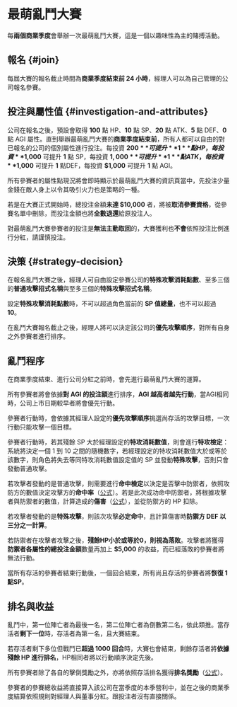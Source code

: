 # 最萌亂鬥大賽

每**兩個商業季度**會舉辦一次最萌亂鬥大賽，這是一個以趣味性為主的賭搏活動。

## 報名 {#join}

每屆大賽的報名截止時間為**商業季度結束前 24 小時**，經理人可以為自己管理的公司報名參賽。

## 投注與屬性值 {#investigation-and-attributes}

公司在報名之後，預設會取得 **100** 點 HP、**10** 點 SP、**20** 點 ATK、**5** 點 DEF、**0** 點 AGI 屬性。直到舉辦最萌亂鬥大賽的**商業季度結束前**，所有人都可以自由的對已報名的公司的個別屬性進行投注。每投資 **$200** 可提升 **1** 點 HP，每投資 **$1,000** 可提升 **1** 點 SP，每投資 **$1,000** 可提升 **1** 點 ATK，每投資 **$1,000** 可提升 **1** 點DEF，每投資 **$1,000** 可提升 **1** 點 AGI。

所有參賽者的屬性點現況將會即時顯示於最萌亂鬥大賽的資訊頁當中，先投注少量金錢在敵人身上以令其吸引火力也是策略的一種。

若是在大賽正式開始時，總投注金額**未達 $10,000** 者，將被**取消參賽資格**，從參賽名單中刪除，而投注金額也將**全數退還**給原投注人。

對最萌亂鬥大賽參賽者的投注是**無法主動取回**的，大賽獲利也**不會**依照投注比例進行分紅，請謹慎投注。

## 決策 {#strategy-decision}

在報名亂鬥大賽之後，經理人可自由設定參賽公司的**特殊攻擊消耗點數**、至多三個的**普通攻擊招式名稱**與至多三個的**特殊攻擊招式名稱**。

設定**特殊攻擊消耗點數**時，不可以超過角色當前的 **SP 值總量**，也不可以超過 **10**。

在亂鬥大賽報名截止之後，經理人將可以決定該公司的**優先攻擊順序**，對所有自身之外參賽者進行排序。

## 亂鬥程序

在商業季度結束、進行公司分紅之前時，會先進行最萌亂鬥大賽的運算。

所有參賽者將會依據**對 AGI 的投注額**進行排序，**AGI 越高者越先行動**，當AGI相同時，公司上市日期較早者將會優先行動。

參賽者行動時，會依據其經理人設定的**優先攻擊順序**挑選尚存活的攻擊目標，一次行動只能攻擊一個目標。

參賽者行動時，若其殘餘 SP 大於經理設定的**特攻消耗數值**，則會進行**特攻檢定**：系統將決定一個 1 到 10 之間的隨機數字，若經理設定的特攻消耗數值大於或等於該數字，則角色將失去等同特攻消耗數值設定值的 SP 並發動**特殊攻擊**，否則只會發動普通攻擊。

若攻擊者發動的是普通攻擊，則需要進行**命中檢定**以決定是否擊中防禦者，依照攻防方的數值決定攻擊方的**命中率**（[公式](formulas.md#arena-hit-rate)）。若是此次成功命中防禦者，將根據攻擊者與防禦者的數值，計算造成的**傷害**（[公式](formulas.md#arena-damage)），並從防禦方的 HP 扣除。

若攻擊者發動的是**特殊攻擊**，則該次攻擊**必定命中**，且計算傷害時**防禦方 DEF 以三分之一計算**。

若防禦者在攻擊者攻擊之後，**殘餘HP小於或等於0，則視為落敗**。攻擊者將獲得**防禦者各屬性的總投注金額**數量再加上 **$5,000** 的收益，而已經落敗的參賽者將無法行動。

當所有存活的參賽者結束行動後，一個回合結束，所有尚且存活的參賽者將**恢復 1 點SP**。

## 排名與收益

亂鬥中，第一位陣亡者為最後一名，第二位陣亡者為倒數第二名，依此類推。當存活者**剩下一位**時，存活者為第一名，且大賽結束。

若存活者剩下多位但戰鬥已**超過 1000 回合**時，大賽也會結束，剩餘存活者將**依據殘餘 HP 進行排名**，HP相同者將以行動順序決定先後。

所有參賽者除了各自的擊倒獎勵之外，亦將依照存活排名獲得**排名獎勵**（[公式](formulas.md#arena-ranking-awards)）。

參賽者的參賽總收益將直接算入該公司在當季度的本季營利中，並在之後的商業季度結算依照規則對經理人與董事分紅。跟投注者沒有直接關係。